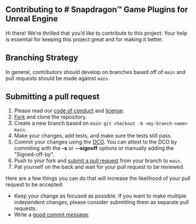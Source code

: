## Contributing to # Snapdragon™ Game Plugins for Unreal Engine

Hi there!
We’re thrilled that you’d like to contribute to this project.
Your help is essential for keeping this project great and for making it better.

## Branching Strategy

In general, contributors should develop on branches based off of `main` and pull requests should be made against `main`.

## Submitting a pull request

1. Please read our [code of conduct](CODE-OF-CONDUCT.md) and [license](LICENSE).
2. [Fork](https://github.com/quic/snapdragon-game-plugins-for-unreal-engine) and clone the repository.
3. Create a new branch based on `main`: `git checkout -b <my-branch-name> main`.
4. Make your changes, add tests, and make sure the tests still pass.
5. Commit your changes using the [DCO](http://developercertificate.org/). You can attest to the DCO by commiting with the **-s** or **--signoff** options or manually adding the "Signed-off-by".
6. Push to your fork and [submit a pull request](https://github.com/quic/snapdragon-game-plugins-for-unreal-engine) from your branch to `main`.
7. Pat yourself on the back and wait for your pull request to be reviewed.

Here are a few things you can do that will increase the likelihood of your pull request to be accepted:

- Keep your change as focused as possible.
  If you want to make multiple independent changes, please consider submitting them as separate pull requests.
- Write a [good commit message](http://tbaggery.com/2008/04/19/a-note-about-git-commit-messages.html).
